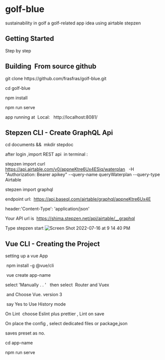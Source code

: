 # golf-blue
sustainability in golf a golf-related app idea using airtable stepzen

<h2>Getting Started</h2>

Step by step 

<h2>Building  From source github</h2>
git clone https://github.com/frasfras/golf-blue.git

cd golf-blue

npm install

npm run serve

app running at 
Local:   http://localhost:8081/

<h2> Stepzen CLI - Create GraphQL Api </h2>

cd documents &&  mkdir stepdoc

after login ,import REST api  in terminal :

stepzen import curl  https://api.airtable.com/v0/appneKtre6Ux4ESiq/waterplan   -H "Authorization: Bearer apikey" --query-name queryWaterplan --query-type Airtable

stepzen import graphql  

endpoint url:  https://api.baseql.com/airtable/graphql/appneKtre6Ux4E

header:'Content-Type': 'application/json'

Your API url is  https://shima.stepzen.net/api/airtable/__graphql

Type  stepzen start
![Screen Shot 2022-07-16 at 9 14 40 PM](https://user-images.githubusercontent.com/65541080/179356030-f666f9a9-323b-4a4a-b783-e224b2c40ef2.png)


<h2> Vue CLI - Creating the Project </h2>

  setting up a vue App

 npm install -g @vue/cli

 vue create app-name

 select 'Manually . . '   then select  Router and Vuex

 and Choose Vue. version 3

 say Yes to Use History mode

  On Lint  choose Eslint plus prettier , Lint on save

  On place the config , select dedicated files or package,json

  saves preset as no.

  cd app-name

  npm run serve
